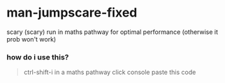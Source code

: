 # man-jumpscare-fixed
scary (scary) run in maths pathway for optimal performance (otherwise it prob won't work)
### how do i use this?
> ctrl-shift-i in a maths pathway
> click console
> paste this code
